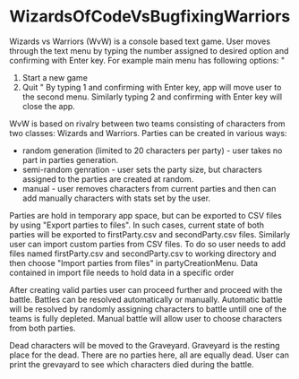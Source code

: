 # WizardsOfCodeVsBugfixingWarriors
Wizards vs Warriors (WvW) is a console based text game.
User moves through the text menu by typing the number assigned to desired option and confirming with Enter key.
For example main menu has following options:
"
1. Start a new game
2. Quit
"
By typing 1 and confirming with Enter key, app will move user to the second menu. Similarly typing 2 and confirming with Enter key will close the app.

WvW is based on rivalry between two teams consisting of characters from two classes: Wizards and Warriors.
Parties can be created in various ways:
- random generation (limited to 20 characters per party) - user takes no part in parties generation.
- semi-random genration - user sets the party size, but characters assigned to the parties are created at random.
- manual - user removes characters from current parties and then can add manually characters with stats set by the user.

Parties are hold in temporary app space, but can be exported to CSV files by using "Export parties to files". In such cases, current state of both parties will be exported to firstParty.csv and secondParty.csv files. 
Similarly user can import custom parties from CSV files. To do so user needs to add files named firstParty.csv and secondParty.csv to working directory and then choose "Import parties from files" in partyCreationMenu.
Data contained in import file needs to hold data in a specific order 

After creating valid parties user can proceed further and proceed with the battle.
Battles can be resolved automatically or manually.
Automatic battle will be resolved by randomly assigning characters to battle untill one of the teams is fully depleted.
Manual battle will allow user to choose characters from both parties. 

Dead characters will be moved to the Graveyard.
Graveyard is the resting place for the dead. There are no parties here, all are equally dead. 
User can print the grevayard to see which characters died during the battle.



